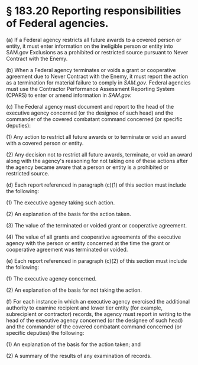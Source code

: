# § 183.20   Reporting responsibilities of Federal agencies.

(a) If a Federal agency restricts all future awards to a covered person or entity, it must enter information on the ineligible person or entity into SAM.gov Exclusions as a prohibited or restricted source pursuant to Never Contract with the Enemy.


(b) When a Federal agency terminates or voids a grant or cooperative agreement due to Never Contract with the Enemy, it must report the action as a termination for material failure to comply in *SAM.gov*. Federal agencies must use the Contractor Performance Assessment Reporting System (CPARS) to enter or amend information in *SAM.gov.*

(c) The Federal agency must document and report to the head of the executive agency concerned (or the designee of such head) and the commander of the covered combatant command concerned (or specific deputies):


(1) Any action to restrict all future awards or to terminate or void an award with a covered person or entity.


(2) Any decision not to restrict all future awards, terminate, or void an award along with the agency's reasoning for not taking one of these actions after the agency became aware that a person or entity is a prohibited or restricted source.


(d) Each report referenced in paragraph (c)(1) of this section must include the following:


(1) The executive agency taking such action.


(2) An explanation of the basis for the action taken.


(3) The value of the terminated or voided grant or cooperative agreement.


(4) The value of all grants and cooperative agreements of the executive agency with the person or entity concerned at the time the grant or cooperative agreement was terminated or voided.


(e) Each report referenced in paragraph (c)(2) of this section must include the following:


(1) The executive agency concerned.


(2) An explanation of the basis for not taking the action.


(f) For each instance in which an executive agency exercised the additional authority to examine recipient and lower tier entity (for example, subrecipient or contractor) records, the agency must report in writing to the head of the executive agency concerned (or the designee of such head) and the commander of the covered combatant command concerned (or specific deputies) the following:


(1) An explanation of the basis for the action taken; and


(2) A summary of the results of any examination of records.






